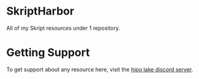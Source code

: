 # SkriptHarbor
All of my Skript resources under 1 repository.

# Getting Support
To get support about any resource here, visit the [hipo lake discord server](https://discord.gg/qutpzGcyfb).
